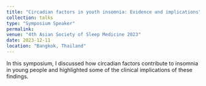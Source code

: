 ```yaml
---
title: "Circadian factors in youth insomnia: Evidence and implications"
collection: talks
type: "Symposium Speaker"
permalink:
venue: "4th Asian Society of Sleep Medicine 2023"
date: 2023-12-11
location: "Bangkok, Thailand"
---
```

In this symposium, I discussed how circadian factors contribute to insomnia in young people and highlighted some of the clinical implications of these findings.